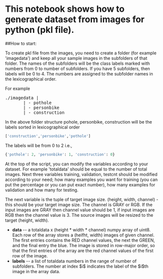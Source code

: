 # This notebook shows how to generate dataset from images for python (pkl file).

##How to start: 

To create pkl file from the images, you need to create a folder (for example 'imagedata') and keep all your sample images in  the subfolders of that folder. The names of the subfolders will be the class labels marked with numbers from 0 to number of subfolders. If you have 5 subfolders, then labels will be 0 to 4. The numbers are assigned to the subfolder names in the lexicographical order. 

For example 
<pre>
./imagedata |
       | - pothole
       | - personbike
       | - construction
</pre>

In the above folder structure pohole, personbike, construction will be the labels sorted in lexicographical order 

```python
['construction','personbike','pothole']
```

The labels will be from 0 to 2 i.e., 

```python
{'pothole': 2, 'personbike': 1, 'construction': 0}
```

At the top of the script, you can modify the variables according to your dataset. For example 'totaldata' should be equal to the number of total images. Next three variables training, validation, testcnt should be modified according to your need; how many examples you want for training (you can put the percentage or you can put exact number), how many examples for validation and how many for testing.

The next variable is the tuple of target image size. (height, width, channel) - this should be your target image size. The channel is GRAY or RGB. If the input images are GRAY then channel value should be 1, if input images are RGB then the channel value is 3. The source images will be resized to the target (height, width).  

* **data** -- a totaldata x (height * width * channel) numpy array of uint8. Each row of the array stores a (heifht, width) images of given channel. The first entries contains the RED channel values, the next the GREEN, and the final entry the blue. The image is stored in row-major order, so that the first entries of the array are the red channel values of the first row of the image. 
* **labels** -- a list of totaldata numbers in the range of number of subfolders. The number at index \$i\$ indicates the label of the \$i\$th image in the array data.  
